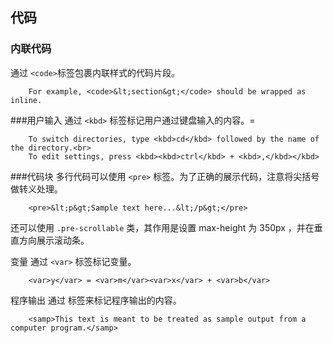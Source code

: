 ## 代码

### 内联代码
通过 `<code>`标签包裹内联样式的代码片段。




```
    For example, <code>&lt;section&gt;</code> should be wrapped as inline.
```
###用户输入
通过 `<kbd>` 标签标记用户通过键盘输入的内容。=



```
    To switch directories, type <kbd>cd</kbd> followed by the name of the directory.<br>
    To edit settings, press <kbd><kbd>ctrl</kbd> + <kbd>,</kbd></kbd>
```
###代码块
多行代码可以使用 `<pre>` 标签。为了正确的展示代码，注意将尖括号做转义处理。



```
    <pre>&lt;p&gt;Sample text here...&lt;/p&gt;</pre>
```
还可以使用 `.pre-scrollable` 类，其作用是设置 max-height 为 350px ，并在垂直方向展示滚动条。

变量
通过 `<var>` 标签标记变量。




```
    <var>y</var> = <var>m</var><var>x</var> + <var>b</var>
```
程序输出
通过 <samp> 标签来标记程序输出的内容。




```
    <samp>This text is meant to be treated as sample output from a computer program.</samp>
```
